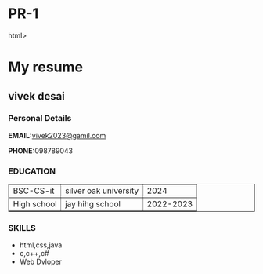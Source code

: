 # PR-1
html><head>
		<title>
			My Resume
		</title>
	</head>
	<body>
		<h1>My resume</h1>
		<h2>vivek desai </h2>
		<h3> Personal Details</h3>
		<p><b>EMAIL:</b>vivek2023@gamil.com</p>
		<p><b>PHONE:</b>098789043</p>
		<h3>EDUCATION</h3>
		<table border="1">
		<tbody><tr>
			<td>BSC-CS-it</td>
			<td>silver oak university</td>
			<td>2024</td>
		</tr>
		<tr>
			<td>High school</td>
			<td>jay hihg school</td>
			<td>2022-2023</td>
		</tr>
		</tbody></table>
		<h3>SKILLS</h3>
		<ul>
			<li>html,css,java</li>
			<li>c,c++,c#</li>
			<li>Web Dvloper</li>
		</ul>
	
</body></html>
